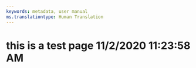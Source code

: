 ```yaml
---
keywords: metadata, user manual
ms.translationtype: Human Translation
---
```

# this is a test page 11/2/2020 11:23:58 AM